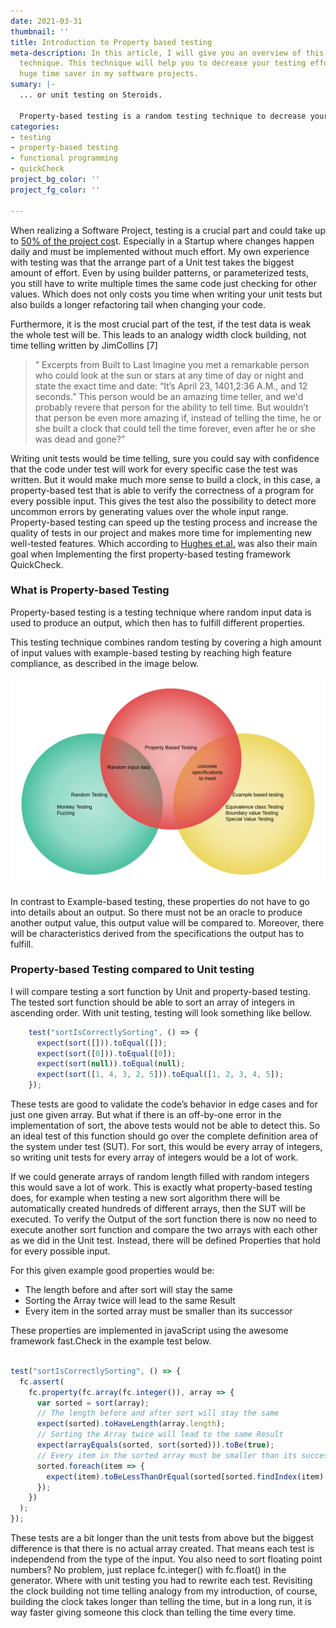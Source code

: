 ```yaml
---
date: 2021-03-31
thumbnail: ''
title: Introduction to Property based testing
meta-description: In this article, I will give you an overview of this random testing
  technique. This technique will help you to decrease your testing effort and is a
  huge time saver in my software projects.
sumary: |-
  ... or unit testing on Steroids.

  Property-based testing is a random testing technique to decrease your testing effort and helps to write strong tests. Sounds good right? In the following lines, I will give you a brief introduction to this topic.
categories:
- testing
- property-based testing
- functional programming
- quickCheck
project_bg_color: ''
project_fg_color: ''

---
```

When realizing a Software Project, testing is a crucial part and could take up to [50% of the project cos](https://jaxenter.com/time-estimation-for-software-testing-128078.html#:\~:text=Statistically%20speaking%2C%20testing%20occupies%2020,as%2035%20to%2050%20percent.)t. Especially in a Startup where changes happen daily and must be implemented without much effort. My own experience with testing was that the arrange part of a Unit test takes the biggest amount of effort. Even by using builder patterns, or parameterized tests, you still have to write multiple times the same code just checking for other values. Which does not only costs you time when writing your unit tests but also builds a longer refactoring tail when changing your code.

Furthermore, it is the most crucial part of the test, if the test data is weak the whole test will be. This leads to an analogy width clock building, not time telling written by JimCollins \[7\]

> ” Excerpts from Built to Last Imagine you met a remarkable person who could look at the sun or stars at any time of day or night and state the exact time and date: “It’s April 23, 1401,2:36 A.M., and 12 seconds.” This person would be an amazing time teller, and we'd probably revere that person for the ability to tell time. But wouldn’t that person be even more amazing if, instead of telling the time, he or she built a clock that could tell the time forever, even after he or she was dead and gone?”

Writing unit tests would be time telling, sure you could say with confidence that the code under test will work for every specific case the test was written. But it would make much more sense to build a clock, in this case, a property-based test that is able to verify the correctness of a program for every possible input. This gives the test also the possibility to detect more uncommon errors by generating values over the whole input range. Property-based testing can speed up the testing process and increase the quality of tests in our project and makes more time for implementing new well-tested features. Which according to [Hughes et.al.](https://dl.acm.org/doi/10.1145/1988042.1988046) was also their main goal when Implementing the first property-based testing framework QuickCheck.

### What is Property-based Testing

Property-based testing is a testing technique where random input data is used to produce an output, which then has to fulfill different properties.

This testing technique combines random testing by covering a high amount of input values with example-based testing by reaching high feature compliance, as described in the image below.

![Property based testing compared to other testing techniques.](/uploads/property-based-testing-vs-unit-testing.png)

In contrast to Example-based testing, these properties do not have to go into details about an output. So there must not be an oracle to produce another output value, this output value will be compared to. Moreover, there will be characteristics derived from the specifications the output has to fulfill.

### Property-based Testing compared to Unit testing

I will compare testing a sort function by Unit and property-based testing. The tested sort function should be able to sort an array of integers in ascending order. With unit testing, testing will look something like bellow.

``` js
    test("sortIsCorrectlySorting", () => {
      expect(sort([])).toEqual([]);
      expect(sort([0])).toEqual([0]);
      expect(sort(null)).toEqual(null);
      expect(sort([1, 4, 3, 2, 5])).toEqual([1, 2, 3, 4, 5]);
    });
```

These tests are good to validate the code’s behavior in edge cases and for just one given array. But what if there is an off-by-one error in the implementation of sort, the above tests would not be able to detect this. So an ideal test of this function should go over the complete definition area of the system under test (SUT). For sort, this would be every array of integers, so writing unit tests for every array of integers would be a lot of work. 

If we could generate arrays of random length filled with random integers this would save a lot of work. This is exactly what property-based testing does, for example when testing a new sort algorithm there will be automatically created hundreds of different arrays, then the SUT will be executed. To verify the Output of the sort function there is now no need to execute another sort function and compare the two arrays with each other as we did in the Unit test. Instead, there will be defined Properties that hold for every possible input. 

For this given example good properties would be:

* The length before and after sort will stay the same
* Sorting the Array twice will lead to the same Result
* Every item in the sorted array must be smaller than its successor

 These properties are implemented in javaScript using the awesome framework fast.Check in the example test below.  

``` js 

test("sortIsCorrectlySorting", () => {
  fc.assert(
    fc.property(fc.array(fc.integer()), array => {
      var sorted = sort(array);
      // The length before and after sort will stay the same
      expect(sorted).toHaveLength(array.length);
      // Sorting the Array twice will lead to the same Result
      expect(arrayEquals(sorted, sort(sorted))).toBe(true);
      // Every item in the sorted array must be smaller than its successor
      sorted.foreach(item => {
        expect(item).toBeLessThanOrEqual(sorted[sorted.findIndex(item) + 1]);
      });
    })
  );
});
```
These tests are a bit longer than the unit tests from above but the biggest difference is that there is no actual array created. That means each test is independend from the type of the input. You also need to sort floating point numbers? No problem, just replace fc.integer() with fc.float() in the generator. Where with unit testing you had to rewrite each test.
Revisiting the clock building not time telling analogy from my introduction, of course, building the clock takes longer than telling the time, but in a long run, it is way faster giving someone this clock than telling the time every time.